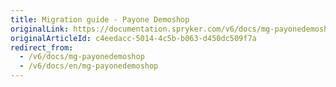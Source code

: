```yaml
---
title: Migration guide - Payone Demoshop
originalLink: https://documentation.spryker.com/v6/docs/mg-payonedemoshop
originalArticleId: c4eedacc-5014-4c5b-b063-d450dc509f7a
redirect_from:
  - /v6/docs/mg-payonedemoshop
  - /v6/docs/en/mg-payonedemoshop
---
```




